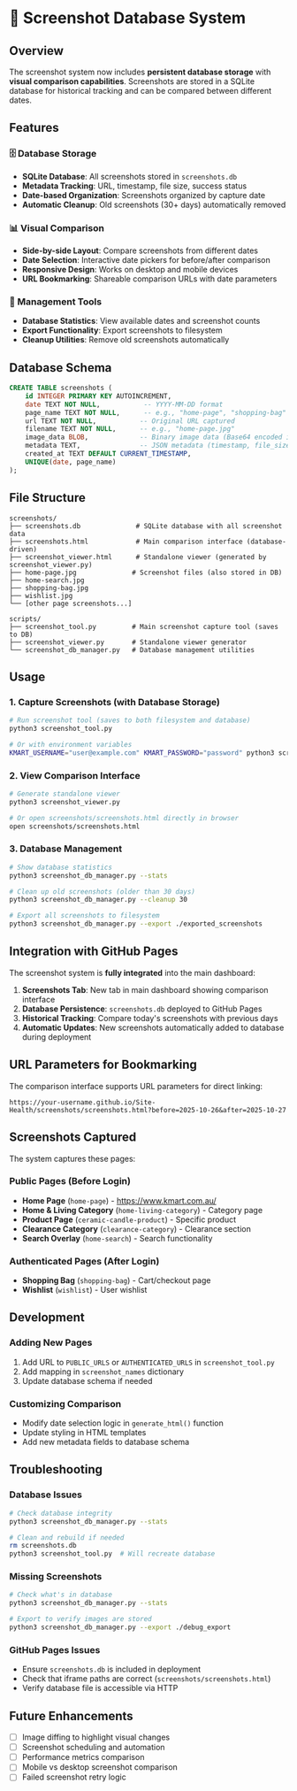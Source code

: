# 📸 Screenshot Database System

## Overview

The screenshot system now includes **persistent database storage** with **visual comparison capabilities**. Screenshots are stored in a SQLite database for historical tracking and can be compared between different dates.

## Features

### 🗄️ Database Storage
- **SQLite Database**: All screenshots stored in `screenshots.db`
- **Metadata Tracking**: URL, timestamp, file size, success status
- **Date-based Organization**: Screenshots organized by capture date
- **Automatic Cleanup**: Old screenshots (30+ days) automatically removed

### 📊 Visual Comparison
- **Side-by-side Layout**: Compare screenshots from different dates
- **Date Selection**: Interactive date pickers for before/after comparison
- **Responsive Design**: Works on desktop and mobile devices
- **URL Bookmarking**: Shareable comparison URLs with date parameters

### 🔧 Management Tools
- **Database Statistics**: View available dates and screenshot counts
- **Export Functionality**: Export screenshots to filesystem
- **Cleanup Utilities**: Remove old screenshots automatically

## Database Schema

```sql
CREATE TABLE screenshots (
    id INTEGER PRIMARY KEY AUTOINCREMENT,
    date TEXT NOT NULL,           -- YYYY-MM-DD format
    page_name TEXT NOT NULL,      -- e.g., "home-page", "shopping-bag"
    url TEXT NOT NULL,           -- Original URL captured
    filename TEXT NOT NULL,      -- e.g., "home-page.jpg"
    image_data BLOB,             -- Binary image data (Base64 encoded in HTML)
    metadata TEXT,               -- JSON metadata (timestamp, file_size, etc.)
    created_at TEXT DEFAULT CURRENT_TIMESTAMP,
    UNIQUE(date, page_name)
);
```

## File Structure

```
screenshots/
├── screenshots.db              # SQLite database with all screenshot data
├── screenshots.html            # Main comparison interface (database-driven)
├── screenshot_viewer.html      # Standalone viewer (generated by screenshot_viewer.py)
├── home-page.jpg              # Screenshot files (also stored in DB)
├── home-search.jpg
├── shopping-bag.jpg
├── wishlist.jpg
└── [other page screenshots...]

scripts/
├── screenshot_tool.py         # Main screenshot capture tool (saves to DB)
├── screenshot_viewer.py       # Standalone viewer generator
└── screenshot_db_manager.py   # Database management utilities
```

## Usage

### 1. Capture Screenshots (with Database Storage)
```bash
# Run screenshot tool (saves to both filesystem and database)
python3 screenshot_tool.py

# Or with environment variables
KMART_USERNAME="user@example.com" KMART_PASSWORD="password" python3 screenshot_tool.py
```

### 2. View Comparison Interface
```bash
# Generate standalone viewer
python3 screenshot_viewer.py

# Or open screenshots/screenshots.html directly in browser
open screenshots/screenshots.html
```

### 3. Database Management
```bash
# Show database statistics
python3 screenshot_db_manager.py --stats

# Clean up old screenshots (older than 30 days)
python3 screenshot_db_manager.py --cleanup 30

# Export all screenshots to filesystem
python3 screenshot_db_manager.py --export ./exported_screenshots
```

## Integration with GitHub Pages

The screenshot system is **fully integrated** into the main dashboard:

1. **Screenshots Tab**: New tab in main dashboard showing comparison interface
2. **Database Persistence**: `screenshots.db` deployed to GitHub Pages
3. **Historical Tracking**: Compare today's screenshots with previous days
4. **Automatic Updates**: New screenshots automatically added to database during deployment

## URL Parameters for Bookmarking

The comparison interface supports URL parameters for direct linking:

```
https://your-username.github.io/Site-Health/screenshots/screenshots.html?before=2025-10-26&after=2025-10-27
```

## Screenshots Captured

The system captures these pages:

### Public Pages (Before Login)
- **Home Page** (`home-page`) - https://www.kmart.com.au/
- **Home & Living Category** (`home-living-category`) - Category page
- **Product Page** (`ceramic-candle-product`) - Specific product
- **Clearance Category** (`clearance-category`) - Clearance section
- **Search Overlay** (`home-search`) - Search functionality

### Authenticated Pages (After Login)
- **Shopping Bag** (`shopping-bag`) - Cart/checkout page
- **Wishlist** (`wishlist`) - User wishlist

## Development

### Adding New Pages
1. Add URL to `PUBLIC_URLS` or `AUTHENTICATED_URLS` in `screenshot_tool.py`
2. Add mapping in `screenshot_names` dictionary
3. Update database schema if needed

### Customizing Comparison
- Modify date selection logic in `generate_html()` function
- Update styling in HTML templates
- Add new metadata fields to database schema

## Troubleshooting

### Database Issues
```bash
# Check database integrity
python3 screenshot_db_manager.py --stats

# Clean and rebuild if needed
rm screenshots.db
python3 screenshot_tool.py  # Will recreate database
```

### Missing Screenshots
```bash
# Check what's in database
python3 screenshot_db_manager.py --stats

# Export to verify images are stored
python3 screenshot_db_manager.py --export ./debug_export
```

### GitHub Pages Issues
- Ensure `screenshots.db` is included in deployment
- Check that iframe paths are correct (`screenshots/screenshots.html`)
- Verify database file is accessible via HTTP

## Future Enhancements

- [ ] Image diffing to highlight visual changes
- [ ] Screenshot scheduling and automation
- [ ] Performance metrics comparison
- [ ] Mobile vs desktop screenshot comparison
- [ ] Failed screenshot retry logic
